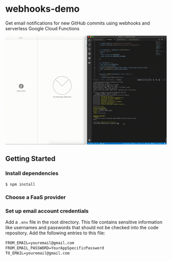 # webhooks-demo

Get email notifications for new GitHub commits using webhooks and serverless Google Cloud Functions

![Demo](/screenshots/demo.gif "Demo")

## Getting Started

### Install dependencies

```
$ npm install
```

### Choose a FaaS provider

### Set up email account credentials

Add a `.env` file in the root directory. This file contains sensitive information like usernames and passwords that should not be checked into the code repository. Add the following entries to this file:

```
FROM_EMAIL=youremail@gmail.com
FROM_EMAIL_PASSWORD=YourAppSpecificPassword
TO_EMAIL=youremail@gmail.com
```

